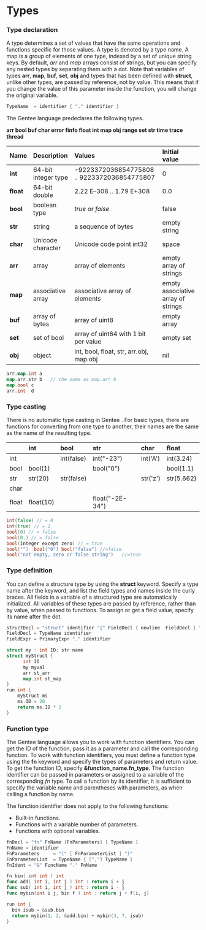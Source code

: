# Types

### Type declaration

A type determines a set of values that have the same operations and functions specific for those values. A type is denoted by a type name. A map is a group of elements of one type, indexed by a set of unique string keys. By default, _arr_ and _map_ arrays consist of strings, but you can specify any nested types by separating them with a dot. Note that variables of types **arr**, **map**, **buf**, **set**, **obj** and types that has been defined with **struct**, unlike other types, are passed by reference, not by value. This means that if you change the value of this parameter inside the function, you will change the original variable.

```go
TypeName  = identifier { "." identifier }
```

The Gentee language predeclares the following types.

**arr bool buf char error finfo float int map obj range set str time trace thread**

| Name | Description | Values | Initial value |
| :--- | :--- | :--- | :--- |
| **int** | 64-bit integer type | -9223372036854775808 .. 9223372036854775807 | 0 |
| **float** | 64-bit double | 2.22 E–308 ..    1.79 E+308 | 0.0 |
| **bool** | boolean type | _true_ or _false_ | false |
| **str** | string | a sequence of bytes | empty string |
| **char** | Unicode character | Unicode code point int32 | space |
| **arr** | array | array of elements | empty array of strings |
| **map** | associative array | associative array of elements | empty associative array of strings |
| **buf** | array of bytes | array of uint8 | empty array |
| **set** | set of bool | array of uint64 with 1 bit per value | empty set |
| **obj** | object | int, bool, float, str, arr.obj, map.obj | nil |

```go
arr.map.int a
map.arr.str b   // the same as map.arr b
map.bool c
arr.int  d
```

### Type casting

There is no automatic type casting in Gentee . For basic types, there are functions for converting from one type to another, their names are the same as the name of the resulting type.

|  | int | bool | str | char | float |
| :--- | :--- | :--- | :--- | :--- | :--- |
| int |  | int\(false\) | int\("-23"\) | int\('A'\) | int\(3.24\) |
| bool | bool\(1\) |  | bool\("0"\) |  | bool\(1.1\) |
| str | str\(20\) | str\(false\) |  | str\('z'\) | str\(5.662\) |
| char |  |  |  |  |  |
| float | float\(10\) |  | float\("-2E-34"\) |  |  |

```go
int(false) // = 0           
int(true) // = 1    
bool(0) // = false  
bool(0.) // = false  
bool(integer except zero) // = true    
bool("")  bool("0") bool("false") //=false
bool("not empty, zero or false string")   //=true
```

### Type definition

You can define a structure type by using the **struct** keyword. Specify a type name after the keyword, and list the field types and names inside the curly braces. All fields in a variable of a structured type are automatically initialized. All variables of these types are passed by reference, rather than by value, when passed to functions. To assign or get a field value, specify its name after the dot.

```go
structDecl = "struct" identifier "{" FieldDecl { newline  FieldDecl } "}"
FieldDecl = TypeName identifier
FieldExpr = PrimaryExpr "." identifier
```

```go
struct my : int ID; str name
struct myStruct {
      int ID
      my myval
      arr st_arr
      map.int st_map
}
run int {
    myStruct ms
    ms.ID = 20
    return ms.ID * 2
}
```

### Function type

The Gentee language allows you to work with function identifiers. You can get the ID of the function, pass it as a parameter and call the corresponding function. To work with function identifiers, you must define a function type using the **fn** keyword and specify the types of parameters and return value. To get the function ID, specify **&function\_name.fn\_type**. The function identifier can be passed in parameters or assigned to a variable of the corresponding _fn_ type. To call a function by its identifier, it is sufficient to specify the variable name and parentheses with parameters, as when calling a function by name.

The function identifier does not apply to the following functions:
* Built-in functions.
* Functions with a variable number of parameters.
* Functions with optional variables.

```go
fnDecl = "fn" FnName [FnParameters] [ TypeName ]
FnName = identifier
FnParameters     = "(" [ FnParameterList ] ")"
FnParameterList  = TypeName { [","] TypeName }
FnIdent = "&" FuncName "." FnName
```

```go
fn bin( int int ) int
func add( int i, int j ) int : return i + j
func sub( int i, int j ) int : return i - j
func mybin(int i j, bin f ) int : return j + f(i, j)

run int {
  bin isub = &sub.bin
  return mybin(1, 2, &add.bin) + mybin(3, 7, isub)
}
```

